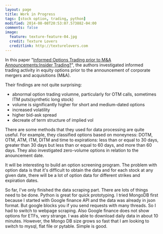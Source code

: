 ```yaml
---
layout: page
title: Work in Progress
tags: [stock option, trading, python]
modified: 2014-08-08T20:53:07.573882-04:00
comments: false
image:
  feature: texture-feature-04.jpg
  credit: Texture Lovers
  creditlink: http://texturelovers.com
---
```


In this paper "[Informed Options Trading prior to M&A Announcements:Insider Trading?](http://irrcinstitute.org/pdf/Informed-Options-Trading_June-12-2014.pdf)", the authors investigated informed trading activity in equity options prior to the announcement of corporate mergers and acquisitions (M&A).

Their findings are not quite surprising: 

- abnormal option trading volumne, particularly for OTM calls, sometimes ITM puts(synthetic long stock)
- volume is significantly higher for short and medium-dated options 
- increased volatility
- higher bid-ask spread
- decreate of term structure of implied vol

There are some methods that they used for data processing are quite useful. For example, they classified options based on moneyness: DOTM, OTM, ATM, ITM, DITM and time to expirations: less than or equal to 30 days, greater than 30 days but less than or equal to 60 days, and more than 60 days. They also investigated zero-volume options in relation to the anouncement date. 

It will be interesting to build an option screening program. The problem with option data is that it's difficult to obtain the data and for each stock at any given date, there will be a lot of option data for different strikes and expiration dates. 

So far, I've only finished the data scraping part. There are lots of things need to be done. Python is great for quick prototyping. I tried MongoDB first because I started with Google finance API and the data was already in json format. But google blocks you if you send requests with many threads. So I had to switch to webpage scraping. Also Google finance does not show options for ETFs, very strange. I was able to download daily data in about 10 minutes. However, the Mongo DB size grows so fast that I am looking to switch to mysql, flat file or pytable. Simple is good. 
